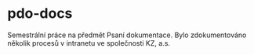 # pdo-docs
Semestrální práce na předmět Psaní dokumentace. Bylo zdokumentováno několik procesů v intranetu ve společnosti KZ, a.s.
